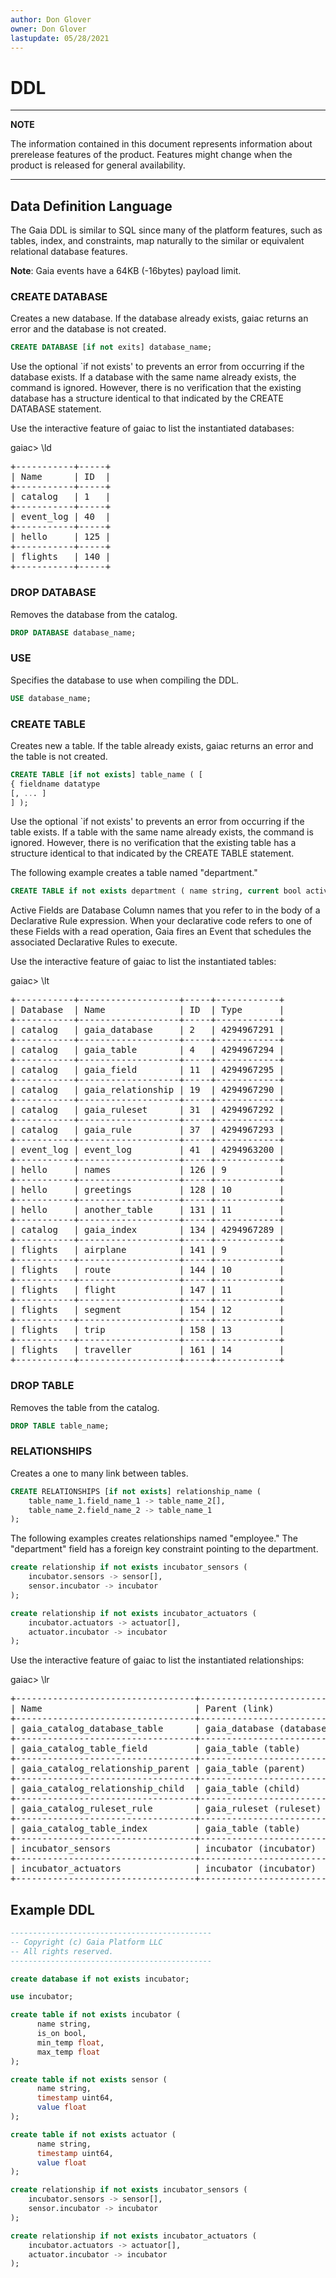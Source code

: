 ```yaml
---
author: Don Glover
owner: Don Glover
lastupdate: 05/28/2021
---
```


# DDL

---

**NOTE**

The information contained in this document represents information about prerelease features of the product. Features might change when the product is released for general availability.

---

## Data Definition Language

The Gaia DDL is similar to SQL since many of the platform features, such as tables, index, and constraints, map naturally to the similar or equivalent relational database features.

**Note**: Gaia events have a 64KB (-16bytes) payload limit.

### CREATE DATABASE

Creates a new database. If the database already exists, gaiac returns an error and the database is not created.

```sql
CREATE DATABASE [if not exits] database_name;
```

Use the optional `if not exists' to prevents an error from occurring if the database exists. If a database with the same name already exists, the command is ignored. However, there is no verification that the existing database has a structure identical to that indicated by the CREATE DATABASE statement.

Use the interactive feature of gaiac to list the instantiated databases:

gaiac> \ld

<pre>
+-----------+-----+
| Name      | ID  |
+-----------+-----+
| catalog   | 1   |
+-----------+-----+
| event_log | 40  |
+-----------+-----+
| hello     | 125 |
+-----------+-----+
| flights   | 140 |
+-----------+-----+
</pre>

### DROP DATABASE

Removes the database from the catalog.

```sql
DROP DATABASE database_name;
```

### USE

Specifies the database to use when compiling the DDL.

```sql
USE database_name;
```

### CREATE TABLE

Creates new a table. If the table already exists, gaiac returns an error and the table is not created.

```sql
CREATE TABLE [if not exists] table_name ( [
{ fieldname datatype
[, ... ]
] );
```

Use the optional `if not exists' to prevents an error from occurring if the table exists. If a table with the same name already exists, the command is ignored. However, there is no verification that the existing table has a structure identical to that indicated by the CREATE TABLE statement.

The following example creates a table named "department."

```sql
CREATE TABLE if not exists department ( name string, current bool active);
```

Active Fields are Database Column names that you refer to in the body of a Declarative Rule expression. When your declarative code refers to one of these Fields with a read operation, Gaia fires an Event that schedules the associated Declarative Rules to execute.

Use the interactive feature of gaiac to list the instantiated tables:

gaiac> \lt
<pre>
+-----------+-------------------+-----+------------+
| Database  | Name              | ID  | Type       |
+-----------+-------------------+-----+------------+
| catalog   | gaia_database     | 2   | 4294967291 |
+-----------+-------------------+-----+------------+
| catalog   | gaia_table        | 4   | 4294967294 |
+-----------+-------------------+-----+------------+
| catalog   | gaia_field        | 11  | 4294967295 |
+-----------+-------------------+-----+------------+
| catalog   | gaia_relationship | 19  | 4294967290 |
+-----------+-------------------+-----+------------+
| catalog   | gaia_ruleset      | 31  | 4294967292 |
+-----------+-------------------+-----+------------+
| catalog   | gaia_rule         | 37  | 4294967293 |
+-----------+-------------------+-----+------------+
| event_log | event_log         | 41  | 4294963200 |
+-----------+-------------------+-----+------------+
| hello     | names             | 126 | 9          |
+-----------+-------------------+-----+------------+
| hello     | greetings         | 128 | 10         |
+-----------+-------------------+-----+------------+
| hello     | another_table     | 131 | 11         |
+-----------+-------------------+-----+------------+
| catalog   | gaia_index        | 134 | 4294967289 |
+-----------+-------------------+-----+------------+
| flights   | airplane          | 141 | 9          |
+-----------+-------------------+-----+------------+
| flights   | route             | 144 | 10         |
+-----------+-------------------+-----+------------+
| flights   | flight            | 147 | 11         |
+-----------+-------------------+-----+------------+
| flights   | segment           | 154 | 12         |
+-----------+-------------------+-----+------------+
| flights   | trip              | 158 | 13         |
+-----------+-------------------+-----+------------+
| flights   | traveller         | 161 | 14         |
+-----------+-------------------+-----+------------+
</pre>

### DROP TABLE

Removes the table from the catalog.

```sql
DROP TABLE table_name;
```

### RELATIONSHIPS

Creates a one to many link between tables.

```sql
CREATE RELATIONSHIPS [if not exists] relationship_name (
    table_name_1.field_name_1 -> table_name_2[],
    table_name_2.field_name_2 -> table_name_1
);
```

The following examples creates relationships  named "employee." The "department" field has a foreign key constraint pointing to the department.

```sql
create relationship if not exists incubator_sensors (
    incubator.sensors -> sensor[],
    sensor.incubator -> incubator
);

create relationship if not exists incubator_actuators (
    incubator.actuators -> actuator[],
    actuator.incubator -> incubator
);
```

Use the interactive feature of gaiac to list the instantiated relationships:

gaiac> \lr
<pre>
+----------------------------------+--------------------------+--------------------------------------------+----+
| Name                             | Parent (link)            | Child (link)                               | ID |
+----------------------------------+--------------------------+--------------------------------------------+----+
| gaia_catalog_database_table      | gaia_database (database) | gaia_table (gaia_tables)                   | 10 |
+----------------------------------+--------------------------+--------------------------------------------+----+
| gaia_catalog_table_field         | gaia_table (table)       | gaia_field (gaia_fields)                   | 19 |
+----------------------------------+--------------------------+--------------------------------------------+----+
| gaia_catalog_relationship_parent | gaia_table (parent)      | gaia_relationship (outgoing_relationships) | 32 |
+----------------------------------+--------------------------+--------------------------------------------+----+
| gaia_catalog_relationship_child  | gaia_table (child)       | gaia_relationship (incoming_relationships) | 33 |
+----------------------------------+--------------------------+--------------------------------------------+----+
| gaia_catalog_ruleset_rule        | gaia_ruleset (ruleset)   | gaia_rule (gaia_rules)                     | 42 |
+----------------------------------+--------------------------+--------------------------------------------+----+
| gaia_catalog_table_index         | gaia_table (table)       | gaia_index (gaia_indexes)                  | 48 |
+----------------------------------+--------------------------+--------------------------------------------+----+
| incubator_sensors                | incubator (incubator)    | sensor (sensors)                           | 72 |
+----------------------------------+--------------------------+--------------------------------------------+----+
| incubator_actuators              | incubator (incubator)    | actuator (actuators)                       | 73 |
+----------------------------------+--------------------------+--------------------------------------------+----+
</pre>

## Example DDL

```sql
---------------------------------------------
-- Copyright (c) Gaia Platform LLC
-- All rights reserved.
---------------------------------------------

create database if not exists incubator;

use incubator;

create table if not exists incubator (
      name string,
      is_on bool,
      min_temp float,
      max_temp float
);

create table if not exists sensor (
      name string,
      timestamp uint64,
      value float
);

create table if not exists actuator (
      name string,
      timestamp uint64,
      value float
);

create relationship if not exists incubator_sensors (
    incubator.sensors -> sensor[],
    sensor.incubator -> incubator
);

create relationship if not exists incubator_actuators (
    incubator.actuators -> actuator[],
    actuator.incubator -> incubator
);
```